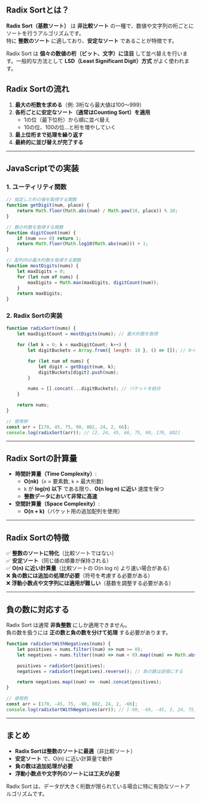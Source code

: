 ## **Radix Sortとは？**

**Radix Sort（基数ソート）** は **非比較ソート** の一種で、数値や文字列の桁ごとにソートを行うアルゴリズムです。  
特に **整数のソート** に適しており、**安定なソート** であることが特徴です。

Radix Sort は **個々の数値の桁（ビット、文字）に注目** して並べ替えを行います。一般的な方法として **LSD（Least Significant Digit）方式** がよく使われます。

## **Radix Sortの流れ**

1. **最大の桁数を求める**（例: 3桁なら最大値は100〜999）
2. **各桁ごとに安定なソート（通常はCounting Sort）を適用**
    - 1の位（最下位桁）から順に並べ替え
    - 10の位、100の位…と桁を増やしていく
3. **最上位桁まで処理を繰り返す**
4. **最終的に並び替えが完了する**

---

## **JavaScriptでの実装**

### **1. ユーティリティ関数**

```javascript
// 指定した桁の値を取得する関数
function getDigit(num, place) {
    return Math.floor(Math.abs(num) / Math.pow(10, place)) % 10;
}

// 数の桁数を取得する関数
function digitCount(num) {
    if (num === 0) return 1;
    return Math.floor(Math.log10(Math.abs(num))) + 1;
}

// 配列内の最大桁数を取得する関数
function mostDigits(nums) {
    let maxDigits = 0;
    for (let num of nums) {
        maxDigits = Math.max(maxDigits, digitCount(num));
    }
    return maxDigits;
}
```

### **2. Radix Sortの実装**

```javascript
function radixSort(nums) {
    let maxDigitCount = mostDigits(nums); // 最大桁数を取得

    for (let k = 0; k < maxDigitCount; k++) {
        let digitBuckets = Array.from({ length: 10 }, () => []); // 0~9のバケット

        for (let num of nums) {
            let digit = getDigit(num, k);
            digitBuckets[digit].push(num);
        }

        nums = [].concat(...digitBuckets); // バケットを結合
    }

    return nums;
}

// 使用例
const arr = [170, 45, 75, 90, 802, 24, 2, 66];
console.log(radixSort(arr)); // [2, 24, 45, 66, 75, 90, 170, 802]
```

---

## **Radix Sortの計算量**

- **時間計算量（Time Complexity）**:
    - **O(nk)**（`n` = 要素数, `k` = 最大桁数）
    - `k` が **log(n) 以下** である限り、**O(n log n) に近い** 速度を保つ
    - **整数データにおいて非常に高速**
- **空間計算量（Space Complexity）**:
    - **O(n + k)**（バケット用の追加配列を使用）

---

## **Radix Sortの特徴**

✅ **整数のソートに特化**（比較ソートではない）  
✅ **安定ソート**（同じ値の順番が保持される）  
✅ **O(n) に近い計算量**（比較ソートの O(n log n) より速い場合がある）  
❌ **負の数には追加の処理が必要**（符号を考慮する必要がある）  
❌ **浮動小数点や文字列には適用が難しい**（基数を調整する必要がある）

---

## **負の数に対応する**

Radix Sort は通常 **非負整数** にしか適用できません。  
負の数を扱うには **正の数と負の数を分けて処理** する必要があります。

```javascript
function radixSortWithNegatives(nums) {
    let positives = nums.filter((num) => num >= 0);
    let negatives = nums.filter((num) => num < 0).map((num) => Math.abs(num));

    positives = radixSort(positives);
    negatives = radixSort(negatives).reverse(); // 負の数は逆順にする

    return negatives.map((num) => -num).concat(positives);
}

// 使用例
const arr = [170, -45, 75, -90, 802, 24, 2, -66];
console.log(radixSortWithNegatives(arr)); // [-90, -66, -45, 2, 24, 75, 170, 802]
```

---

## **まとめ**

- **Radix Sortは整数のソートに最適**（非比較ソート）
- **安定ソート** で、O(n) に近い計算量で動作
- **負の数は追加処理が必要**
- **浮動小数点や文字列のソートには工夫が必要**

Radix Sort は、データが大きく桁数が限られている場合に特に有効なソートアルゴリズムです。
